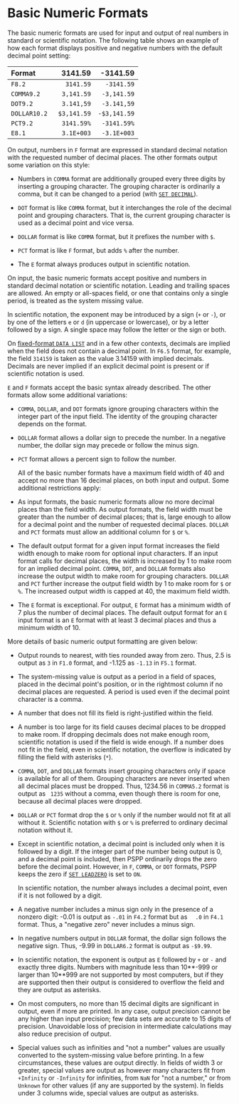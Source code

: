 # Basic Numeric Formats

The basic numeric formats are used for input and output of real numbers
in standard or scientific notation.  The following table shows an
example of how each format displays positive and negative numbers with
the default decimal point setting:

|Format         |3141.59        |-3141.59|
|:--------------|--------------:|---------:|
|`F8.2`         |` 3141.59`     |`-3141.59`|
|`COMMA9.2`     |` 3,141.59`    |`-3,141.59`|
|`DOT9.2`       |` 3.141,59`    |`-3.141,59`|
|`DOLLAR10.2`   |` $3,141.59`   |`-$3,141.59`|
|`PCT9.2`       |` 3141.59%`    |`-3141.59%`|
|`E8.1`         |` 3.1E+003`    |`-3.1E+003`|

   On output, numbers in `F` format are expressed in standard decimal
notation with the requested number of decimal places.  The other formats
output some variation on this style:

   - Numbers in `COMMA` format are additionally grouped every three digits
     by inserting a grouping character.  The grouping character is
     ordinarily a comma, but it can be changed to a period (with [`SET
     DECIMAL`](../../../commands/utilities/set.md#decimal)).

   - `DOT` format is like `COMMA` format, but it interchanges the role of
     the decimal point and grouping characters.  That is, the current
     grouping character is used as a decimal point and vice versa.

   - `DOLLAR` format is like `COMMA` format, but it prefixes the number with
     `$`.

   - `PCT` format is like `F` format, but adds `%` after the number.

   - The `E` format always produces output in scientific notation.

   On input, the basic numeric formats accept positive and numbers in
standard decimal notation or scientific notation.  Leading and trailing
spaces are allowed.  An empty or all-spaces field, or one that contains
only a single period, is treated as the system missing value.

   In scientific notation, the exponent may be introduced by a sign (`+`
or `-`), or by one of the letters `e` or `d` (in uppercase or
lowercase), or by a letter followed by a sign.  A single space may
follow the letter or the sign or both.

   On [fixed-format `DATA
LIST`](../../../commands/data-io/data-list.md#data-list-fixed) and in
a few other contexts, decimals are implied when the field does not
contain a decimal point.  In `F6.5` format, for example, the field
`314159` is taken as the value 3.14159 with implied decimals.
Decimals are never implied if an explicit decimal point is present or
if scientific notation is used.

   `E` and `F` formats accept the basic syntax already described.  The other
formats allow some additional variations:

- `COMMA`, `DOLLAR`, and `DOT` formats ignore grouping characters within
  the integer part of the input field.  The identity of the grouping
  character depends on the format.

- `DOLLAR` format allows a dollar sign to precede the number.  In a
  negative number, the dollar sign may precede or follow the minus
  sign.

- `PCT` format allows a percent sign to follow the number.

   All of the basic number formats have a maximum field width of 40 and
accept no more than 16 decimal places, on both input and output.  Some
additional restrictions apply:

- As input formats, the basic numeric formats allow no more decimal
  places than the field width.  As output formats, the field width
  must be greater than the number of decimal places; that is, large
  enough to allow for a decimal point and the number of requested
  decimal places.  `DOLLAR` and `PCT` formats must allow an additional
  column for `$` or `%`.

- The default output format for a given input format increases the
  field width enough to make room for optional input characters.  If
  an input format calls for decimal places, the width is increased by
  1 to make room for an implied decimal point.  `COMMA`, `DOT`, and
  `DOLLAR` formats also increase the output width to make room for
  grouping characters.  `DOLLAR` and `PCT` further increase the output
  field width by 1 to make room for `$` or `%`.  The increased output
  width is capped at 40, the maximum field width.

- The `E` format is exceptional.  For output, `E` format has a minimum
  width of 7 plus the number of decimal places.  The default output
  format for an `E` input format is an `E` format with at least 3 decimal
  places and thus a minimum width of 10.

More details of basic numeric output formatting are given below:

- Output rounds to nearest, with ties rounded away from zero.  Thus,
  2.5 is output as `3` in `F1.0` format, and -1.125 as `-1.13` in `F5.1`
  format.

- The system-missing value is output as a period in a field of
  spaces, placed in the decimal point's position, or in the rightmost
  column if no decimal places are requested.  A period is used even
  if the decimal point character is a comma.

- A number that does not fill its field is right-justified within the
  field.

- A number is too large for its field causes decimal places to be
  dropped to make room.  If dropping decimals does not make enough
  room, scientific notation is used if the field is wide enough.  If
  a number does not fit in the field, even in scientific notation,
  the overflow is indicated by filling the field with asterisks
  (`*`).

- `COMMA`, `DOT`, and `DOLLAR` formats insert grouping characters only if
  space is available for all of them.  Grouping characters are never
  inserted when all decimal places must be dropped.  Thus, 1234.56 in
  `COMMA5.2` format is output as ` 1235` without a comma, even though
  there is room for one, because all decimal places were dropped.

- `DOLLAR` or `PCT` format drop the `$` or `%` only if the number would
  not fit at all without it.  Scientific notation with `$` or `%` is
  preferred to ordinary decimal notation without it.

- Except in scientific notation, a decimal point is included only when
  it is followed by a digit.  If the integer part of the number being
  output is 0, and a decimal point is included, then PSPP ordinarily
  drops the zero before the decimal point.  However, in `F`, `COMMA`,
  or `DOT` formats, PSPP keeps the zero if [`SET
  LEADZERO`](../../../commands/utilities/set.md#leadzero) is set to
  `ON`.

  In scientific notation, the number always includes a decimal point,
  even if it is not followed by a digit.

- A negative number includes a minus sign only in the presence of a
  nonzero digit: -0.01 is output as `-.01` in `F4.2` format but as
  `  .0` in `F4.1` format.  Thus, a "negative zero" never includes a
  minus sign.

- In negative numbers output in `DOLLAR` format, the dollar sign
  follows the negative sign.  Thus, -9.99 in `DOLLAR6.2` format is
  output as `-$9.99`.

- In scientific notation, the exponent is output as `E` followed by
  `+` or `-` and exactly three digits.  Numbers with magnitude less
  than 10**-999 or larger than 10**999 are not supported by most
  computers, but if they are supported then their output is
  considered to overflow the field and they are output as asterisks.

- On most computers, no more than 15 decimal digits are significant
  in output, even if more are printed.  In any case, output precision
  cannot be any higher than input precision; few data sets are
  accurate to 15 digits of precision.  Unavoidable loss of precision
  in intermediate calculations may also reduce precision of output.

- Special values such as infinities and "not a number" values are
  usually converted to the system-missing value before printing.  In
  a few circumstances, these values are output directly.  In fields
  of width 3 or greater, special values are output as however many
  characters fit from `+Infinity` or `-Infinity` for infinities, from
  `NaN` for "not a number," or from `Unknown` for other values (if
  any are supported by the system).  In fields under 3 columns wide,
  special values are output as asterisks.
